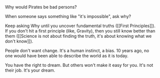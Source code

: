Why would Pirates be bad persons?

When someone says something like "it's impossible", ask why?

Keep asking Why until you uncover fundamental truths ([[First Principles]]).
If you don't hit a first principle (like, Gravity), then you still know better than them ([[Science is not about finding the truth, it's about knowing what we don't know]]).

People don't want change. It's a human instinct, a bias.
10 years ago, no one would have been able to describe the world as it is today.

You have the right to dream. But others won't make it easy for you.
It's not their job. It's your dream.